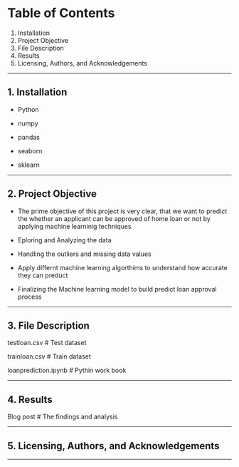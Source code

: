 # Table of Contents
1. Installation
2. Project Objective
3. File Description
4. Results
5. Licensing, Authors, and Acknowledgements

----
## 1. Installation
* Python

* numpy 

* pandas 

* seaborn

* sklearn
----
## 2. Project Objective
* The prime objective of this project is very clear, that we want to predict the whether an applicant can be approved of home loan or not by applying machine learninig techniques


* Eploring and Analyzing the data


* Handling the outliers and missing data values


* Apply differnt machine learning algorthims to understand how accurate they can preduct


* Finalizing the Machine learning model to build predict loan approval process
----
## 3. File Description
testloan.csv                                  # Test dataset


trainloan.csv                                 # Train dataset


loanprediction.ipynb                          # Pythin work book

----
## 4. Results
Blog post                                     # The findings and analysis

----
## 5. Licensing, Authors, and Acknowledgements


----
